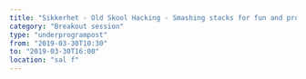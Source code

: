 ```yaml
---
title: "Sikkerhet - Old Skool Hacking - Smashing stacks for fun and profit"
category: "Breakout session"
type: "underprogrampost"
from: "2019-03-30T10:30"
to: "2019-03-30T16:00"
location: "sal f"
---
```

